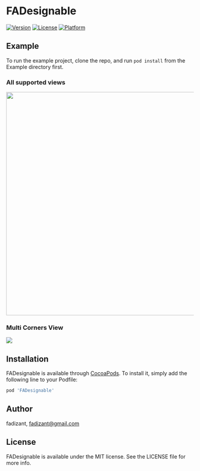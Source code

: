 # FADesignable

[![Version](https://img.shields.io/cocoapods/v/FADesignable.svg?style=flat)](https://cocoapods.org/pods/FADesignable)
[![License](https://img.shields.io/cocoapods/l/FADesignable.svg?style=flat)](https://cocoapods.org/pods/FADesignable)
[![Platform](https://img.shields.io/cocoapods/p/FADesignable.svg?style=flat)](https://cocoapods.org/pods/FADesignable)

## Example

To run the example project, clone the repo, and run `pod install` from the Example directory first.

### All supported views
<img src="http://www.m5zn.com/newuploads/2018/10/31/png//3f2030e2068589a.png" height="600"/>

### Multi Corners View
<img src="http://www.m5zn.com/newuploads/2018/11/17/png//805c8dfb47bd56f.png"/>

## Installation

FADesignable is available through [CocoaPods](https://cocoapods.org). To install
it, simply add the following line to your Podfile:

```ruby
pod 'FADesignable'
```

## Author

fadizant, fadizant@gmail.com

## License

FADesignable is available under the MIT license. See the LICENSE file for more info.
